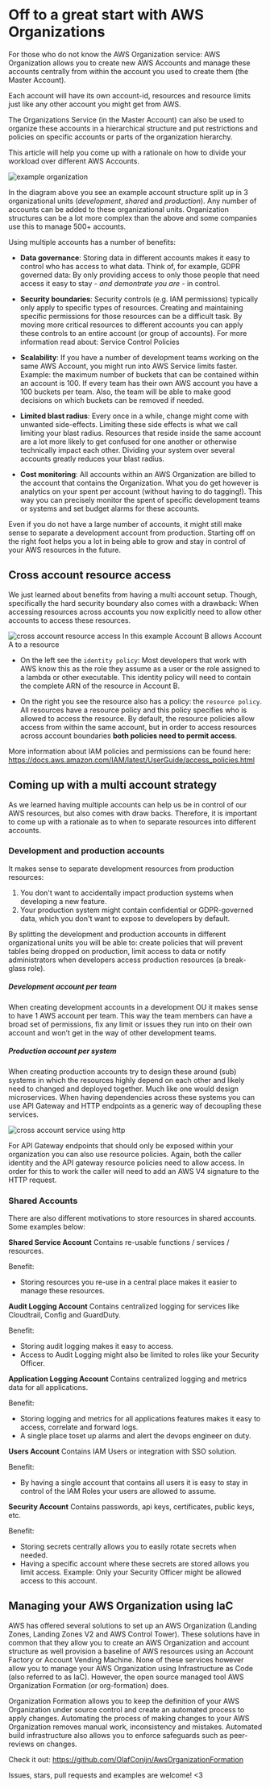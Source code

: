 # Off to a great start with AWS Organizations

For those who do not know the AWS Organization service: AWS Organization allows you to create new AWS Accounts and manage these accounts centrally from within the account you used to create them (the Master Account).

Each account will have its own account-id, resources and resource limits just like any other account you might get from AWS.

The Organizations Service (in the Master Account) can also be used to organize these accounts in a hierarchical structure and put restrictions and policies on specific accounts or parts of the organization hierarchy.

This article will help you come up with a rationale on how to divide your workload over different AWS Accounts.

![example organization](aws-organizations/organization.png "example organization")

In the diagram above you see an example account structure split up in 3 organizational units (*development*, *shared* and *production*). Any number of accounts can be added to these organizational units. Organization structures can be a lot more complex than the above and some companies use this to manage 500+ accounts.

Using multiple accounts has a number of benefits:

-	**Data governance**: Storing data in different accounts makes it easy to control who has access to what data. Think of, for example, GDPR governed data: By only providing access to only those people that need access it easy to stay *- and demontrate you are -* in control.

-	**Security boundaries**: Security controls (e.g. IAM permissions) typically only apply to specific types of resources. Creating and maintaining specific permissions for those resources can be a difficult task. By moving more critical resources to different accounts you can apply these controls to an entire account (or group of accounts). For more information read about: Service Control Policies

-	**Scalability**: If you have a number of development teams working on the same AWS Account, you might run into AWS Service limits faster. Example: the maximum number of buckets that can be contained within an account is 100. If every team has their own AWS account you have a 100 buckets per team. Also, the team will be able to make good decisions on which buckets can be removed if needed.

-	**Limited blast radius**: Every once in a while, change might come with unwanted side-effects. Limiting these side effects is what we call limiting your blast radius. Resources that reside inside the same account are a lot more likely to get confused for one another or otherwise technically impact each other. Dividing your system over several accounts greatly reduces your blast radius.

-	**Cost monitoring**: All accounts within an AWS Organization are billed to the account that contains the Organization. What you do get however is analytics on your spent per account (without having to do tagging!). This way you can precisely monitor the spent of specific development teams or systems and set budget alarms for these accounts.

Even if you do not have a large number of accounts, it might still make sense to separate a development account from production. Starting off on the right foot helps you a lot in being able to grow and stay in control of your AWS resources in the future.


## Cross account resource access

We just learned about benefits from having a multi account setup. Though, specifically the hard security boundary also comes with a drawback: When accessing resources across accounts you now explicitly need to allow other accounts to access these resources.

![cross account resource access](aws-organizations/cross-account-resource.png "cross account resource access")
In this example Account B allows Account A to a resource


- On the left see the `identity policy`: Most developers that work with AWS know this as the role they assume as a user or the role assigned to a lambda or other executable. This identity policy will need to contain the complete ARN of the resource in Account B.

- On the right you see the resource also has a policy: the `resource policy`. All resources have a resource policy and this policy specifies who is allowed to access the resource. By default, the resource policies allow access from within the same account, but in order to access resources across account boundaries **both policies need to permit access**.

More information about IAM policies and permissions can be found here: https://docs.aws.amazon.com/IAM/latest/UserGuide/access_policies.html


## Coming up with a multi account strategy

As we learned having multiple accounts can help us be in control of our AWS resources, but also comes with draw backs. Therefore, it is important to come up with a rationale as to when to separate resources into different accounts.

### Development and production accounts

It makes sense to separate development resources from production resources:
1. You don't want to accidentally impact production systems when developing a new feature.
2. Your production system might contain confidential or GDPR-governed data, which you don't want to expose to developers by default.

By splitting the development and production accounts in different organizational units you will be able to: create policies that will prevent tables being dropped on production, limit access to data or notify administrators when developers access production resources (a break-glass role).

##### Development account per team

When creating development accounts in a development OU it makes sense to have 1 AWS account per team. This way the team members can have a broad set of permissions, fix any limit or issues they run into on their own account and won’t get in the way of other development teams.

##### Production account per system

When creating production accounts try to design these around (sub) systems in which the resources highly depend on each other and likely need to changed and deployed together. Much like one would design microservices. When having dependencies across these systems you can use API Gateway and HTTP endpoints as a generic way of decoupling these services.

![cross account service using http](aws-organizations/cross-account-service.png "cross account service using http")

For API Gateway endpoints that should only be exposed within your organization you can also use resource policies. Again, both the caller identity and the API gateway resource policies need to allow access. In order for this to work the caller will need to add an AWS V4 signature to the HTTP request.


### Shared Accounts

There are also different motivations to store resources in shared accounts. Some examples below:

**Shared Service Account**
Contains re-usable functions / services / resources.

Benefit:
- Storing resources you re-use in a central place makes it easier to manage these resources.

**Audit Logging Account**
Contains centralized logging for services like Cloudtrail, Config and GuardDuty.

Benefit:
- Storing audit logging makes it easy to access.
- Access to Audit Logging might also be limited to roles like your Security Officer.

**Application Logging Account**
Contains centralized logging and metrics data for all applications.

Benefit:
- Storing logging and metrics for all applications features makes it easy to access, correlate and forward logs.
- A single place toset up alarms and alert the devops engineer on duty.

**Users Account**
Contains IAM Users or integration with SSO solution.

Benefit:
- By having a single account that contains all users it is easy to stay in control of the IAM Roles your users are allowed to assume.

**Security Account**
Contains passwords, api keys, certificates, public keys, etc.

Benefit:
- Storing secrets centrally allows you to easily rotate secrets when needed.
- Having a specific account where these secrets are stored allows you limit access. Example: Only your Security Officer might be allowed access to this account.


## Managing your AWS Organization using IaC
AWS has offered several solutions to set up an AWS Organization (Landing Zones, Landing Zones V2 and AWS Control Tower). These solutions have in common that they allow you to create an AWS Organization and account structure as well provision a baseline of AWS resources using an Account Factory or Account Vending Machine. None of these services however allow you to manage your AWS Organization using Infrastructure as Code (also referred to as IaC). However, the open source managed tool AWS Organization Formation (or org-formation) does.

Organization Formation allows you to keep the definition of your AWS Organization under source control and create an automated process to apply changes. Automating the process of making changes to your AWS Organization removes manual work, inconsistency and mistakes. Automated build infrastructure also allows you to enforce safeguards such as peer-reviews on changes.

Check it out: https://github.com/OlafConijn/AwsOrganizationFormation

Issues, stars, pull requests and examples are welcome! <3

